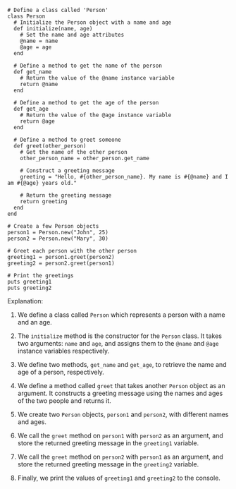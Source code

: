 ```
# Define a class called 'Person'
class Person
  # Initialize the Person object with a name and age
  def initialize(name, age)
    # Set the name and age attributes
    @name = name
    @age = age
  end

  # Define a method to get the name of the person
  def get_name
    # Return the value of the @name instance variable
    return @name
  end

  # Define a method to get the age of the person
  def get_age
    # Return the value of the @age instance variable
    return @age
  end

  # Define a method to greet someone
  def greet(other_person)
    # Get the name of the other person
    other_person_name = other_person.get_name

    # Construct a greeting message
    greeting = "Hello, #{other_person_name}. My name is #{@name} and I am #{@age} years old."

    # Return the greeting message
    return greeting
  end
end

# Create a few Person objects
person1 = Person.new("John", 25)
person2 = Person.new("Mary", 30)

# Greet each person with the other person
greeting1 = person1.greet(person2)
greeting2 = person2.greet(person1)

# Print the greetings
puts greeting1
puts greeting2
```

Explanation:

1. We define a class called `Person` which represents a person with a name and an age.

2. The `initialize` method is the constructor for the `Person` class. It takes two arguments: `name` and `age`, and assigns them to the `@name` and `@age` instance variables respectively.

3. We define two methods, `get_name` and `get_age`, to retrieve the name and age of a person, respectively.

4. We define a method called `greet` that takes another `Person` object as an argument. It constructs a greeting message using the names and ages of the two people and returns it.

5. We create two `Person` objects, `person1` and `person2`, with different names and ages.

6. We call the `greet` method on `person1` with `person2` as an argument, and store the returned greeting message in the `greeting1` variable.

7. We call the `greet` method on `person2` with `person1` as an argument, and store the returned greeting message in the `greeting2` variable.

8. Finally, we print the values of `greeting1` and `greeting2` to the console.